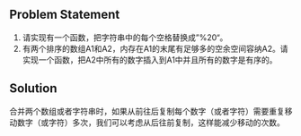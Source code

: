 ## Problem Statement
1. 请实现有一个函数，把字符串中的每个空格替换成”%20“。
2. 有两个排序的数组A1和A2，内存在A1的末尾有足够多的空余空间容纳A2。请实现一个函数，把A2中所有的数字插入到A1中并且所有的数字是有序的。
## Solution
合并两个数组或者字符串时，如果从前往后复制每个数字（或者字符）需要重复移动数字（或字符）多次，我们可以考虑从后往前复制，这样能减少移动的次数。
